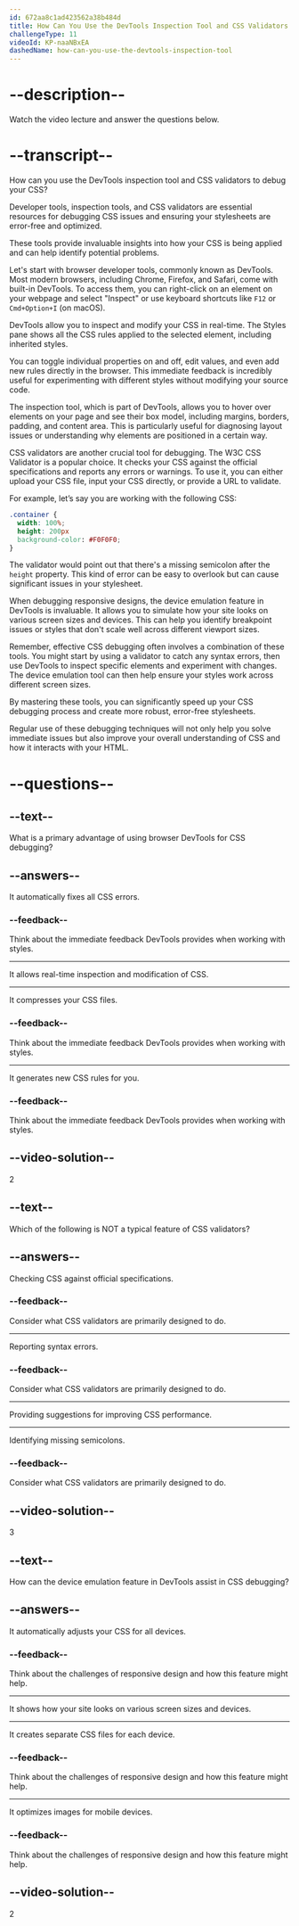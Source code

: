 ```yaml
---
id: 672aa8c1ad423562a38b484d
title: How Can You Use the DevTools Inspection Tool and CSS Validators to Debug Your CSS?
challengeType: 11
videoId: KP-naaNBxEA
dashedName: how-can-you-use-the-devtools-inspection-tool
---
```


# --description--

Watch the video lecture and answer the questions below.

# --transcript--

How can you use the DevTools inspection tool and CSS validators to debug your CSS?

Developer tools, inspection tools, and CSS validators are essential resources for debugging CSS issues and ensuring your stylesheets are error-free and optimized.

These tools provide invaluable insights into how your CSS is being applied and can help identify potential problems.

Let's start with browser developer tools, commonly known as DevTools. Most modern browsers, including Chrome, Firefox, and Safari, come with built-in DevTools. To access them, you can right-click on an element on your webpage and select "Inspect" or use keyboard shortcuts like `F12` or `Cmd+Option+I` (on macOS).

DevTools allow you to inspect and modify your CSS in real-time. The Styles pane shows all the CSS rules applied to the selected element, including inherited styles.

You can toggle individual properties on and off, edit values, and even add new rules directly in the browser. This immediate feedback is incredibly useful for experimenting with different styles without modifying your source code.

The inspection tool, which is part of DevTools, allows you to hover over elements on your page and see their box model, including margins, borders, padding, and content area. This is particularly useful for diagnosing layout issues or understanding why elements are positioned in a certain way.

CSS validators are another crucial tool for debugging. The W3C CSS Validator is a popular choice. It checks your CSS against the official specifications and reports any errors or warnings. To use it, you can either upload your CSS file, input your CSS directly, or provide a URL to validate.

For example, let’s say you are working with the following CSS:

```css
.container {
  width: 100%;
  height: 200px
  background-color: #F0F0F0;
}
```

The validator would point out that there's a missing semicolon after the `height` property. This kind of error can be easy to overlook but can cause significant issues in your stylesheet.

When debugging responsive designs, the device emulation feature in DevTools is invaluable. It allows you to simulate how your site looks on various screen sizes and devices. This can help you identify breakpoint issues or styles that don't scale well across different viewport sizes.

Remember, effective CSS debugging often involves a combination of these tools. You might start by using a validator to catch any syntax errors, then use DevTools to inspect specific elements and experiment with changes. The device emulation tool can then help ensure your styles work across different screen sizes.

By mastering these tools, you can significantly speed up your CSS debugging process and create more robust, error-free stylesheets.

Regular use of these debugging techniques will not only help you solve immediate issues but also improve your overall understanding of CSS and how it interacts with your HTML.

# --questions--

## --text--

What is a primary advantage of using browser DevTools for CSS debugging?

## --answers--

It automatically fixes all CSS errors.

### --feedback--

Think about the immediate feedback DevTools provides when working with styles.

---

It allows real-time inspection and modification of CSS.

---

It compresses your CSS files.

### --feedback--

Think about the immediate feedback DevTools provides when working with styles.

---

It generates new CSS rules for you.

### --feedback--

Think about the immediate feedback DevTools provides when working with styles.

## --video-solution--

2

## --text--

Which of the following is NOT a typical feature of CSS validators?

## --answers--

Checking CSS against official specifications.

### --feedback--

Consider what CSS validators are primarily designed to do.

---

Reporting syntax errors.

### --feedback--

Consider what CSS validators are primarily designed to do.

---

Providing suggestions for improving CSS performance.

---

Identifying missing semicolons.

### --feedback--

Consider what CSS validators are primarily designed to do.

## --video-solution--

3

## --text--

How can the device emulation feature in DevTools assist in CSS debugging?

## --answers--

It automatically adjusts your CSS for all devices.

### --feedback--

Think about the challenges of responsive design and how this feature might help.

---

It shows how your site looks on various screen sizes and devices.

---

It creates separate CSS files for each device.

### --feedback--

Think about the challenges of responsive design and how this feature might help.

---

It optimizes images for mobile devices.

### --feedback--

Think about the challenges of responsive design and how this feature might help.

## --video-solution--

2
